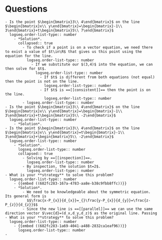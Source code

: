 # Questions
	- Is the point $\begin{bmatrix}3\\ 4\end{bmatrix}$ on the line $\begin{bmatrix}x\\ y\end{bmatrix}=\begin{bmatrix}-1\\ 3\end{bmatrix}+t\begin{bmatrix}5\\ 7\end{bmatrix}$
	  logseq.order-list-type:: number
		- *Solution*.
		  collapsed:: true
			- To check if a point is on a vector equation, we need there to exist a value of $t\in\R$ that gives us this point using the equation for the line.
			  logseq.order-list-type:: number
				- If we substitute our $(3,4)$ into the equation, we can then solve for $t$.
				  logseq.order-list-type:: number
					- If $t$ is different from both equations (not equal) then the point is not on the line.
					  logseq.order-list-type:: number
					- If $t$ is ==[[consistent]]== then the point is on the line.
					  logseq.order-list-type:: number
			- logseq.order-list-type:: number
	- Is the point $\begin{bmatrix}3\\ 4\end{bmatrix}$ on the line $\begin{bmatrix}x\\ y\end{bmatrix}=\begin{bmatrix}-1\\ 3\end{bmatrix}+t\begin{bmatrix}5\\ -2\end{bmatrix}$
	  logseq.order-list-type:: number
		- *Solution*.
	- Is the point $\begin{bmatrix}3\\ 4\end{bmatrix}$ on the line $\begin{bmatrix}x\\ y\end{bmatrix}=t\begin{bmatrix}-1\\ 3\end{bmatrix}+\begin{bmatrix}5\\ -2\end{bmatrix}$
	  logseq.order-list-type:: number
		- *Solution*.
		  logseq.order-list-type:: number
		  collapsed:: true
			- Solving by ==[[inspection]]==.
			  logseq.order-list-type:: number
			- By inspection, the solution $t=2$.
			  logseq.order-list-type:: number
	- What is your **strategy** to solve this problem?
	  logseq.order-list-type:: number
		- {{embed ((682fc283-167a-4783-aa8e-b38c9fbb8ffc))}}
		- *Solution*.
			- We need to be knowledgeable about the symmetric equation. Its general form is
			  $$\frac{x-P_{x}}{d_{x}}=_{}\frac{y-P_{x}}{d_{y}}=\frac{z-P_{z}}{d_{z}}$$
			- Since the new line is ==[[parallel]]== we can use the same direction vector $\vec{d}=(d_x,d_y,d_z)$ as the original line. Passing
	- What is your **strategy** to solve this problem?
	  logseq.order-list-type:: number
		- {{embed ((682fc283-1a69-4041-a488-2832ca1eaf96))}}
		  logseq.order-list-type:: number
	-